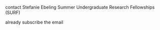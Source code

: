  contact Stefanie Ebeling 
Summer Undergraduate Research Fellowships (SURF)

already subscribe the email


